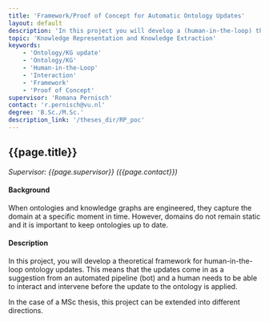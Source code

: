 ```yaml
---
title: 'Framework/Proof of Concept for Automatic Ontology Updates'
layout: default
description: 'In this project you will develop a (human-in-the-loop) theoretical framework and engineer a proof of concept for automatic ontology updates. The updates are suggested using an agent (bot) and the human needs to make decisions on the update and adjust if necessary.'
topic: 'Knowledge Representation and Knowledge Extraction'
keywords: 
    - 'Ontology/KG update'
    - 'Ontology/KG'
    - 'Human-in-the-Loop'
    - 'Interaction'
    - 'Framework'
    - 'Proof of Concept'
supervisor: 'Romana Pernisch'
contact: 'r.pernisch@vu.nl'
degree: 'B.Sc./M.Sc.'
description_link: '/theses_dir/RP_poc'
---
```


## {{page.title}} 
*Supervisor: {{page.supervisor}} ({{page.contact}})*

#### Background
When ontologies and knowledge graphs are engineered, they capture the domain at a specific moment in time.
However, domains do not remain static and it is important to keep ontologies up to date.

#### Description
In this project, you will develop a theoretical framework for human-in-the-loop ontology updates. This means that the updates come in as a suggestion from an automated pipeline (bot) and a human needs to be able to interact and intervene before the update to the ontology is applied.

In the case of a MSc thesis, this project can be extended into different directions.

